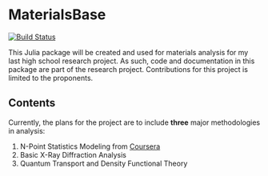 # MaterialsBase
[![Build Status](https://travis-ci.com/bldamalla/MaterialsBase.jl.svg?branch=n-pt-stats)](https://travis-ci.com/bldamalla/MaterialsBase.jl)

This Julia package will be created and used for materials analysis for my last high school research project.
As such, code and documentation in this package are part of the research project.
Contributions for this project is limited to the proponents.

## Contents

Currently, the plans for the project are to include **three** major methodologies in analysis:

1. N-Point Statistics Modeling from [Coursera](https://www.coursera.org/learn/material-informatics)
2. Basic X-Ray Diffraction Analysis
3. Quantum Transport and Density Functional Theory
